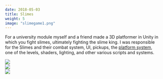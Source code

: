 ```yaml
---
date: 2018-05-03
title: Slimes
weight: 5
image: "slimegame1.png"
---
```


For a university module myself and a friend made a 3D platformer in Unity in which you fight slimes, ultimately fighting the slime king. I was responsible for the Slimes and their combat system, UI, pickups, the [platform system](/projects/platform-system), one of the levels, shaders, lighting, and other various scripts and systems.

<!--more-->

![](../slimegame2.png)
</br>
![](../slimegame3.png)
</br>
![](../slimegame4.png)
